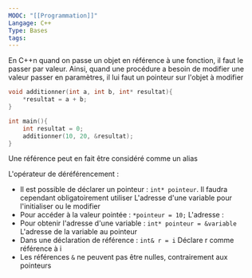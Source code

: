 ```yaml
---
MOOC: "[[Programmation]]"
Langage: C++
Type: Bases
tags:
---
```

En C++n quand on passe un objet en référence à une fonction, il faut le passer par valeur. Ainsi, quand une procédure a besoin de modifier une valeur passer en paramètres, il lui faut un pointeur sur l'objet à modifier
```cpp
void additionner(int a, int b, int* resultat){
	*resultat = a + b;
}

int main(){
	int resultat = 0;
	additionner(10, 20, &resultat);
}
```
Une référence peut en fait être considéré comme un alias




L'opérateur de déréférencement :
- Il est possible de déclarer un pointeur : `int* pointeur`. Il faudra cependant obligatoirement utiliser L'adresse d'une variable pour l'initialiser ou le modifier
- Pour accéder à la valeur pointée : `*pointeur = 10;`
L'adresse :
- Pour obtenir l'adresse d'une variable : `int* pointeur = &variable` L'adresse de la variable au pointeur
- Dans une déclaration de référence : `int& r = i` Déclare r comme référence à i
- Les références `&` ne peuvent pas être nulles, contrairement aux pointeurs